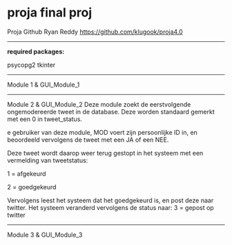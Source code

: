 # proja final proj
Proja Github Ryan Reddy
https://github.com/klugook/proja4.0

-------------------------------------------
**required packages:**

psycopg2
tkinter

-------------------------------------------

Module 1 & GUI_Module_1 



-------------------------------------------

Module 2 & GUI_Module_2
Deze module zoekt de eerstvolgende ongemodereerde tweet in de database.
Deze worden standaard gemerkt met een 0 in tweet_status.

e gebruiker van deze module, 
MOD voert zijn persoonlijke ID in, 
en beoordeeld vervolgens de tweet met een JA of een NEE.

Deze tweet wordt daarop weer terug gestopt in het systeem met een vermelding van tweetstatus:

1 = afgekeurd

2 = goedgekeurd

Vervolgens leest het systeem dat het goedgekeurd is, en post deze naar twitter. 
Het systeem veranderd vervolgens de status naar:
3 = gepost op twitter

-------------------------------------------

Module 3 & GUI_Module_3
